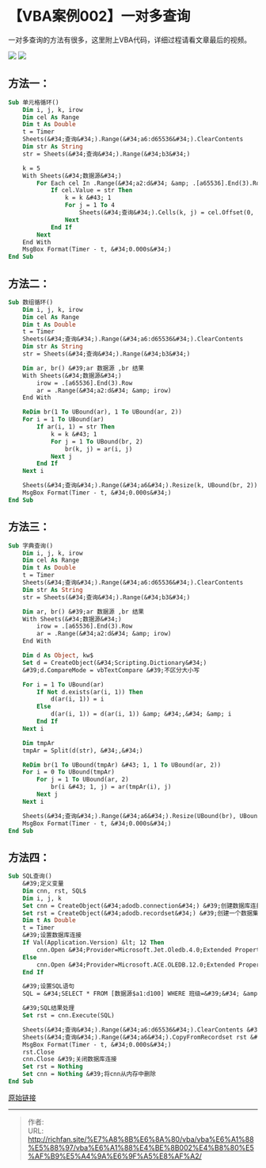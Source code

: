 # 【VBA案例002】一对多查询

一对多查询的方法有很多，这里附上VBA代码，详细过程请看文章最后的视频。

![](https://img.richfan.site/program/vba/vba案列/【VBA案例002】一对多查询_1.png)
![](https://img.richfan.site/program/vba/vba案列/【VBA案例002】一对多查询_2.png)

## 方法一：

```vb
Sub 单元格循环()
    Dim i, j, k, irow
    Dim cel As Range
    Dim t As Double
    t = Timer
    Sheets(&#34;查询&#34;).Range(&#34;a6:d65536&#34;).ClearContents
    Dim str As String
    str = Sheets(&#34;查询&#34;).Range(&#34;b3&#34;)

    k = 5
    With Sheets(&#34;数据源&#34;)
        For Each cel In .Range(&#34;a2:d&#34; &amp; .[a65536].End(3).Row) &#39;xlup
            If cel.Value = str Then
                k = k &#43; 1
                For j = 1 To 4
                    Sheets(&#34;查询&#34;).Cells(k, j) = cel.Offset(0, j - 1)
                Next
            End If
        Next
    End With
    MsgBox Format(Timer - t, &#34;0.000s&#34;)
End Sub
```

## 方法二：

```vb
Sub 数组循环()
    Dim i, j, k, irow
    Dim cel As Range
    Dim t As Double
    t = Timer
    Sheets(&#34;查询&#34;).Range(&#34;a6:d65536&#34;).ClearContents
    Dim str As String
    str = Sheets(&#34;查询&#34;).Range(&#34;b3&#34;)

    Dim ar, br() &#39;ar 数据源 ,br 结果
    With Sheets(&#34;数据源&#34;)
        irow = .[a65536].End(3).Row
        ar = .Range(&#34;a2:d&#34; &amp; irow)
    End With

    ReDim br(1 To UBound(ar), 1 To UBound(ar, 2))
    For i = 1 To UBound(ar)
        If ar(i, 1) = str Then
            k = k &#43; 1
            For j = 1 To UBound(br, 2)
                br(k, j) = ar(i, j)
            Next j
        End If
    Next i

    Sheets(&#34;查询&#34;).Range(&#34;a6&#34;).Resize(k, UBound(br, 2)) = br
    MsgBox Format(Timer - t, &#34;0.000s&#34;)
End Sub
```

## 方法三：

```vb
Sub 字典查询()
    Dim i, j, k, irow
    Dim cel As Range
    Dim t As Double
    t = Timer
    Sheets(&#34;查询&#34;).Range(&#34;a6:d65536&#34;).ClearContents
    Dim str As String
    str = Sheets(&#34;查询&#34;).Range(&#34;b3&#34;)

    Dim ar, br() &#39;ar 数据源 ,br 结果
    With Sheets(&#34;数据源&#34;)
        irow = .[a65536].End(3).Row
        ar = .Range(&#34;a2:d&#34; &amp; irow)
    End With

    Dim d As Object, kw$
    Set d = CreateObject(&#34;Scripting.Dictionary&#34;)
    &#39;d.CompareMode = vbTextCompare &#39;不区分大小写

    For i = 1 To UBound(ar)
        If Not d.exists(ar(i, 1)) Then
            d(ar(i, 1)) = i
        Else
            d(ar(i, 1)) = d(ar(i, 1)) &amp; &#34;,&#34; &amp; i
        End If
    Next i

    Dim tmpAr
    tmpAr = Split(d(str), &#34;,&#34;)

    ReDim br(1 To UBound(tmpAr) &#43; 1, 1 To UBound(ar, 2))
    For i = 0 To UBound(tmpAr)
        For j = 1 To UBound(ar, 2)
            br(i &#43; 1, j) = ar(tmpAr(i), j)
        Next j
    Next i

    Sheets(&#34;查询&#34;).Range(&#34;a6&#34;).Resize(UBound(br), UBound(br, 2)) = br
    MsgBox Format(Timer - t, &#34;0.000s&#34;)
End Sub
```

## 方法四：

```vb
Sub SQL查询()
    &#39;定义变量
    Dim cnn, rst, SQL$
    Dim i, j, k
    Set cnn = CreateObject(&#34;adodb.connection&#34;) &#39;创建数据库连接
    Set rst = CreateObject(&#34;adodb.recordset&#34;) &#39;创建一个数据集保存数据
    Dim t As Double
    t = Timer
    &#39;设置数据库连接
    If Val(Application.Version) &lt; 12 Then
        cnn.Open &#34;Provider=Microsoft.Jet.Oledb.4.0;Extended Properties=&#39;Excel 8.0;HDR=yes&#39;;Data Source=&#34; &amp; ThisWorkbook.FullName
    Else
        cnn.Open &#34;Provider=Microsoft.ACE.OLEDB.12.0;Extended Properties=&#39;Excel 12.0;HDR=yes&#39;;Data Source=&#34; &amp; ThisWorkbook.FullName
    End If

    &#39;设置SQL语句
    SQL = &#34;SELECT * FROM [数据源$a1:d100] WHERE 班级=&#39;&#34; &amp; Sheets(&#34;查询&#34;).[B3] &amp; &#34;&#39;&#34;

    &#39;SQL结果处理
    Set rst = cnn.Execute(SQL)

    Sheets(&#34;查询&#34;).Range(&#34;a6:d65536&#34;).ClearContents &#39;清理保存数据的区域
    Sheets(&#34;查询&#34;).Range(&#34;a6&#34;).CopyFromRecordset rst &#39;结果输出（不带表头）
    MsgBox Format(Timer - t, &#34;0.000s&#34;)
    rst.Close
    cnn.Close &#39;关闭数据库连接
    Set rst = Nothing
    Set cnn = Nothing &#39;将cnn从内存中删除
End Sub
```

[原始链接](https://mp.weixin.qq.com/s?__biz=MzIyOTc3NzQ2NA==&amp;mid=2247485016&amp;idx=1&amp;sn=03ab36893d1e13a10e605f572ca30038&amp;chksm=e8bccf0fdfcb46192da110df69748b7fa65fb2cea568055237e818074b0e076fb0da12aff279&amp;scene=178&amp;cur_album_id=3115603487041503237#rd)

---

> 作者:   
> URL: http://richfan.site/%E7%A8%8B%E6%8A%80/vba/vba%E6%A1%88%E5%88%97/vba%E6%A1%88%E4%BE%8B002%E4%B8%80%E5%AF%B9%E5%A4%9A%E6%9F%A5%E8%AF%A2/  

